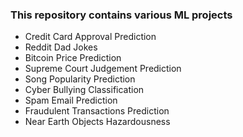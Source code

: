 ### This repository contains various ML projects
* Credit Card Approval Prediction
* Reddit Dad Jokes
* Bitcoin Price Prediction
* Supreme Court Judgement Prediction
* Song Popularity Prediction
* Cyber Bullying Classification
* Spam Email Prediction
* Fraudulent Transactions Prediction
* Near Earth Objects Hazardousness